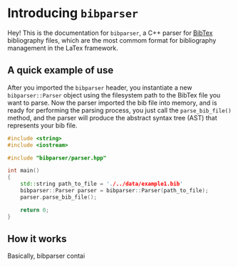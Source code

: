 # Introducing `bibparser`

Hey! This is the documentation for `bibparser`, a C++ parser for [BibTex](https://www.bibtex.org/) bibliography files, which are the most commom format for bibliography management in the LaTex framework.

## A quick example of use

After you imported the `bibparser` header, you instantiate a new `bibparser::Parser` object using the filesystem path to the BibTex file you want to parse. Now the parser imported the bib file into memory, and is ready for performing the parsing process, you just call the `parse_bib_file()` method, and the parser will produce the abstract syntax tree (AST) that represents your bib file.

```cpp
#include <string>
#include <iostream>

#include "bibparser/parser.hpp"

int main()
{
    std::string path_to_file = './../data/example1.bib'
    bibparser::Parser parser = bibparser::Parser(path_to_file);
    parser.parse_bib_file();

    return 0;
}
```

## How it works

Basically, bibparser contai


